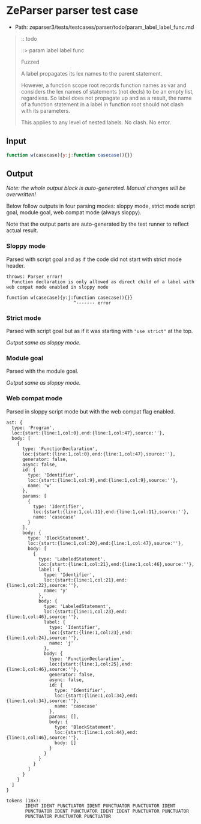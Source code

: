 # ZeParser parser test case

- Path: zeparser3/tests/testcases/parser/todo/param_label_label_func.md

> :: todo
>
> ::> param label label func
>
> Fuzzed
>
> A label propagates its lex names to the parent statement.
>
> However, a function scope root records function names as var and considers the lex names of statements (not decls) to be an empty list, regardless. So label does not propagate up and as a result, the name of a function statement in a label in function root should not clash with its parameters.
>
> This applies to any level of nested labels. No clash. No error.

## Input

`````js
function w(casecase){y:j:function casecase(){}}
`````

## Output

_Note: the whole output block is auto-generated. Manual changes will be overwritten!_

Below follow outputs in four parsing modes: sloppy mode, strict mode script goal, module goal, web compat mode (always sloppy).

Note that the output parts are auto-generated by the test runner to reflect actual result.

### Sloppy mode

Parsed with script goal and as if the code did not start with strict mode header.

`````
throws: Parser error!
  Function declaration is only allowed as direct child of a label with web compat mode enabled in sloppy mode

function w(casecase){y:j:function casecase(){}}
                         ^------- error
`````

### Strict mode

Parsed with script goal but as if it was starting with `"use strict"` at the top.

_Output same as sloppy mode._

### Module goal

Parsed with the module goal.

_Output same as sloppy mode._

### Web compat mode

Parsed in sloppy script mode but with the web compat flag enabled.

`````
ast: {
  type: 'Program',
  loc:{start:{line:1,col:0},end:{line:1,col:47},source:''},
  body: [
    {
      type: 'FunctionDeclaration',
      loc:{start:{line:1,col:0},end:{line:1,col:47},source:''},
      generator: false,
      async: false,
      id: {
        type: 'Identifier',
        loc:{start:{line:1,col:9},end:{line:1,col:9},source:''},
        name: 'w'
      },
      params: [
        {
          type: 'Identifier',
          loc:{start:{line:1,col:11},end:{line:1,col:11},source:''},
          name: 'casecase'
        }
      ],
      body: {
        type: 'BlockStatement',
        loc:{start:{line:1,col:20},end:{line:1,col:47},source:''},
        body: [
          {
            type: 'LabeledStatement',
            loc:{start:{line:1,col:21},end:{line:1,col:46},source:''},
            label: {
              type: 'Identifier',
              loc:{start:{line:1,col:21},end:{line:1,col:22},source:''},
              name: 'y'
            },
            body: {
              type: 'LabeledStatement',
              loc:{start:{line:1,col:23},end:{line:1,col:46},source:''},
              label: {
                type: 'Identifier',
                loc:{start:{line:1,col:23},end:{line:1,col:24},source:''},
                name: 'j'
              },
              body: {
                type: 'FunctionDeclaration',
                loc:{start:{line:1,col:25},end:{line:1,col:46},source:''},
                generator: false,
                async: false,
                id: {
                  type: 'Identifier',
                  loc:{start:{line:1,col:34},end:{line:1,col:34},source:''},
                  name: 'casecase'
                },
                params: [],
                body: {
                  type: 'BlockStatement',
                  loc:{start:{line:1,col:44},end:{line:1,col:46},source:''},
                  body: []
                }
              }
            }
          }
        ]
      }
    }
  ]
}

tokens (18x):
       IDENT IDENT PUNCTUATOR IDENT PUNCTUATOR PUNCTUATOR IDENT
       PUNCTUATOR IDENT PUNCTUATOR IDENT IDENT PUNCTUATOR PUNCTUATOR
       PUNCTUATOR PUNCTUATOR PUNCTUATOR
`````

